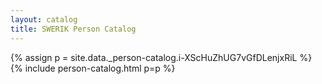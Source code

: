 ```yaml
---
layout: catalog
title: SWERIK Person Catalog
---
```

{% assign p = site.data._person-catalog.i-XScHuZhUG7vGfDLenjxRiL %}
{% include person-catalog.html p=p %}

